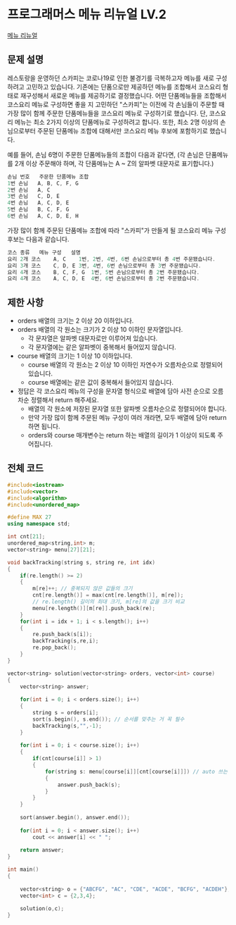 # 프로그래머스 메뉴 리뉴얼 LV.2
[메뉴 리뉴얼](https://programmers.co.kr/learn/courses/30/lessons/72411)

## 문제 설명

레스토랑을 운영하던 스카피는 코로나19로 인한 불경기를 극복하고자 메뉴를 새로 구성하려고 고민하고 있습니다.
기존에는 단품으로만 제공하던 메뉴를 조합해서 코스요리 형태로 재구성해서 새로운 메뉴를 제공하기로 결정했습니다. 어떤 단품메뉴들을 조합해서 코스요리 메뉴로 구성하면 좋을 지 고민하던 "스카피"는 이전에 각 손님들이 주문할 때 가장 많이 함께 주문한 단품메뉴들을 코스요리 메뉴로 구성하기로 했습니다.
단, 코스요리 메뉴는 최소 2가지 이상의 단품메뉴로 구성하려고 합니다. 또한, 최소 2명 이상의 손님으로부터 주문된 단품메뉴 조합에 대해서만 코스요리 메뉴 후보에 포함하기로 했습니다.

예를 들어, 손님 6명이 주문한 단품메뉴들의 조합이 다음과 같다면,
(각 손님은 단품메뉴를 2개 이상 주문해야 하며, 각 단품메뉴는 A ~ Z의 알파벳 대문자로 표기합니다.)

```c++
손님 번호	주문한 단품메뉴 조합
1번 손님	A, B, C, F, G
2번 손님	A, C
3번 손님	C, D, E
4번 손님	A, C, D, E
5번 손님	B, C, F, G
6번 손님	A, C, D, E, H
```
가장 많이 함께 주문된 단품메뉴 조합에 따라 "스카피"가 만들게 될 코스요리 메뉴 구성 후보는 다음과 같습니다.

```c++
코스 종류	메뉴 구성	설명
요리 2개 코스	A, C	1번, 2번, 4번, 6번 손님으로부터 총 4번 주문됐습니다.
요리 3개 코스	C, D, E	3번, 4번, 6번 손님으로부터 총 3번 주문됐습니다.
요리 4개 코스	B, C, F, G	1번, 5번 손님으로부터 총 2번 주문됐습니다.
요리 4개 코스	A, C, D, E	4번, 6번 손님으로부터 총 2번 주문됐습니다.
```

## 제한 사항

  * orders 배열의 크기는 2 이상 20 이하입니다.
  * orders 배열의 각 원소는 크기가 2 이상 10 이하인 문자열입니다.
    * 각 문자열은 알파벳 대문자로만 이루어져 있습니다.
    * 각 문자열에는 같은 알파벳이 중복해서 들어있지 않습니다.
  * course 배열의 크기는 1 이상 10 이하입니다.
    * course 배열의 각 원소는 2 이상 10 이하인 자연수가 오름차순으로 정렬되어 있습니다.
    * course 배열에는 같은 값이 중복해서 들어있지 않습니다.
  * 정답은 각 코스요리 메뉴의 구성을 문자열 형식으로 배열에 담아 사전 순으로 오름차순 정렬해서 return 해주세요.
    * 배열의 각 원소에 저장된 문자열 또한 알파벳 오름차순으로 정렬되어야 합니다.
    * 만약 가장 많이 함께 주문된 메뉴 구성이 여러 개라면, 모두 배열에 담아 return 하면 됩니다.
    * orders와 course 매개변수는 return 하는 배열의 길이가 1 이상이 되도록 주어집니다.

## 전체 코드

```c++
#include<iostream>
#include<vector>
#include<algorithm>
#include<unordered_map>

#define MAX 27
using namespace std;

int cnt[21];
unordered_map<string,int> m;
vector<string> menu[27][21];

void backTracking(string s, string re, int idx)
{
	if(re.length() >= 2)
	{
		m[re]++; // 중복되지 않은 값들의 크기 
		cnt[re.length()] = max(cnt[re.length()], m[re]); 
		// re.length() 길이의 최대 크기, m[re]의 값을 크기 비교 
		menu[re.length()][m[re]].push_back(re);  
	}
	for(int i = idx + 1; i < s.length(); i++)
	{
		re.push_back(s[i]);
		backTracking(s,re,i);
		re.pop_back();
	}
}

vector<string> solution(vector<string> orders, vector<int> course)
{
	vector<string> answer;
	
	for(int i = 0; i < orders.size(); i++)
	{
		string s = orders[i];
		sort(s.begin(), s.end()); // 순서를 맞추는 거 꼭 필수 
		backTracking(s,"",-1);
	}
	
	for(int i = 0; i < course.size(); i++)
	{
		if(cnt[course[i]] > 1)
		{
			for(string s: menu[course[i]][cnt[course[i]]]) // auto 쓰는법 course[i] : 길이, cnt[course[i]] 는 최댓값 길이의 최댓값 
			{
				answer.push_back(s);
			}
		}
	}
	
	sort(answer.begin(), answer.end());
	
	for(int i = 0; i < answer.size(); i++)
		cout << answer[i] << " ";
	
	return answer;
}

int main()
{
	
	vector<string> o = {"ABCFG", "AC", "CDE", "ACDE", "BCFG", "ACDEH"};
	vector<int> c = {2,3,4};
	
	solution(o,c);
}
```

